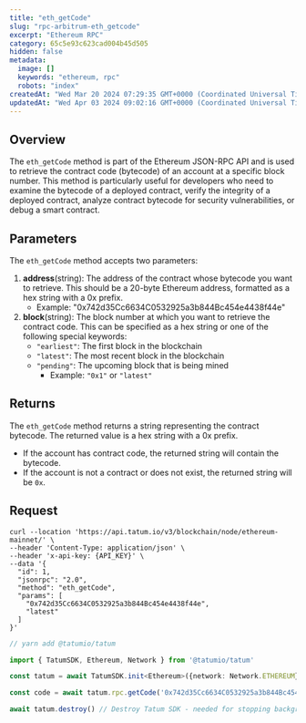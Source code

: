 ```yaml
---
title: "eth_getCode"
slug: "rpc-arbitrum-eth_getcode"
excerpt: "Ethereum RPC"
category: 65c5e93c623cad004b45d505
hidden: false
metadata: 
  image: []
  keywords: "ethereum, rpc"
  robots: "index"
createdAt: "Wed Mar 20 2024 07:29:35 GMT+0000 (Coordinated Universal Time)"
updatedAt: "Wed Apr 03 2024 09:02:16 GMT+0000 (Coordinated Universal Time)"
---
```

## Overview

The `eth_getCode` method is part of the Ethereum JSON-RPC API and is used to retrieve the contract code (bytecode) of an account at a specific block number. This method is particularly useful for developers who need to examine the bytecode of a deployed contract, verify the integrity of a deployed contract, analyze contract bytecode for security vulnerabilities, or debug a smart contract.

## Parameters

The `eth_getCode` method accepts two parameters:

1. **address**(string): The address of the contract whose bytecode you want to retrieve. This should be a 20-byte Ethereum address, formatted as a hex string with a 0x prefix.
   - Example: "0x742d35Cc6634C0532925a3b844Bc454e4438f44e"
2. **block**(string): The block number at which you want to retrieve the contract code. This can be specified as a hex string or one of the following special keywords:
   - `"earliest"`: The first block in the blockchain
   - `"latest"`: The most recent block in the blockchain
   - `"pending"`: The upcoming block that is being mined
     - Example: `"0x1"` or `"latest"`

## Returns

The `eth_getCode` method returns a string representing the contract bytecode. The returned value is a hex string with a 0x prefix.

- If the account has contract code, the returned string will contain the bytecode.
- If the account is not a contract or does not exist, the returned string will be `0x`.

## Request

```curl cURL
curl --location 'https://api.tatum.io/v3/blockchain/node/ethereum-mainnet/' \
--header 'Content-Type: application/json' \
--header 'x-api-key: {API_KEY}' \
--data '{
  "id": 1,
  "jsonrpc": "2.0",
  "method": "eth_getCode",
  "params": [
    "0x742d35Cc6634C0532925a3b844Bc454e4438f44e",
    "latest"
  ]
}'
```
```typescript JS SDK
// yarn add @tatumio/tatum

import { TatumSDK, Ethereum, Network } from '@tatumio/tatum'

const tatum = await TatumSDK.init<Ethereum>({network: Network.ETHEREUM})

const code = await tatum.rpc.getCode('0x742d35Cc6634C0532925a3b844Bc454e4438f44e')

await tatum.destroy() // Destroy Tatum SDK - needed for stopping background jobs
```
